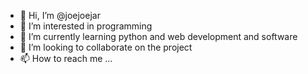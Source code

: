 - 👋 Hi, I’m @joejoejar
- 👀 I’m interested in programming
- 🌱 I’m currently learning python and web development and software
- 💞️ I’m looking to collaborate on the project
- 📫 How to reach me ...

<!---
joejoejar/joejoejar is a ✨ special ✨ repository because its `README.md` (this file) appears on your GitHub profile.
You can click the Preview link to take a look at your changes.
--->
